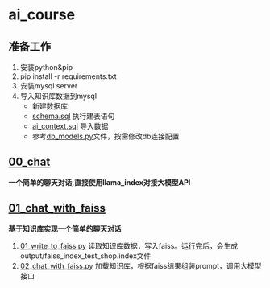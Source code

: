# ai_course

## 准备工作
1. 安装python&pip
2. pip install -r requirements.txt
3. 安装mysql server
4. 导入知识库数据到mysql
    * 新建数据库
    * [schema.sql](data%2Fschema.sql) 执行建表语句
    * [ai_context.sql](data%2Fai_context.sql) 导入数据
    * 参考[db_models.py](base%2Fdb_models.py)文件，按需修改db连接配置

## [00_chat](00_chat)
**一个简单的聊天对话,直接使用llama_index对接大模型API**

## [01_chat_with_faiss](01_chat_with_faiss)
**基于知识库实现一个简单的聊天对话**
1. [01_write_to_faiss.py](01_chat%2F01_write_to_faiss.py) 读取知识库数据，写入faiss。运行完后，会生成output/faiss_index_test_shop.index文件
2. [02_chat_with_faiss.py](01_chat%2F02_chat_with_faiss.py) 加载知识库，根据faiss结果组装prompt，调用大模型接口

